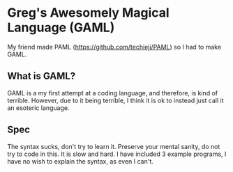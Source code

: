 # Greg's Awesomely Magical Language (GAML)

My friend made PAML (https://github.com/techieji/PAML) so I had to make GAML.

## What is GAML?

GAML is a my first attempt at a coding language, and therefore, is kind of terrible.
However, due to it being terrible, I think it is ok to instead just call it an esoteric language.

## Spec

The syntax sucks, don't try to learn it.
Preserve your mental sanity, do not try to code in this.
It is slow and hard.
I have included 3 example programs, I have no wish to explain the syntax, as even I can't.
